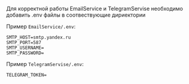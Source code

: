 Для корректной работы EmailService и TelegramServise необходимо добавить .env файлы в соотвествующие дириектории

Пример `EmailService/.env`:

```
SMTP_HOST=smtp.yandex.ru
SMTP_PORT=587
SMTP_USERNAME=
SMTP_PASSWORD=
```

Пример `TelegramServise/.env`:

```
TELEGRAM_TOKEN=
```